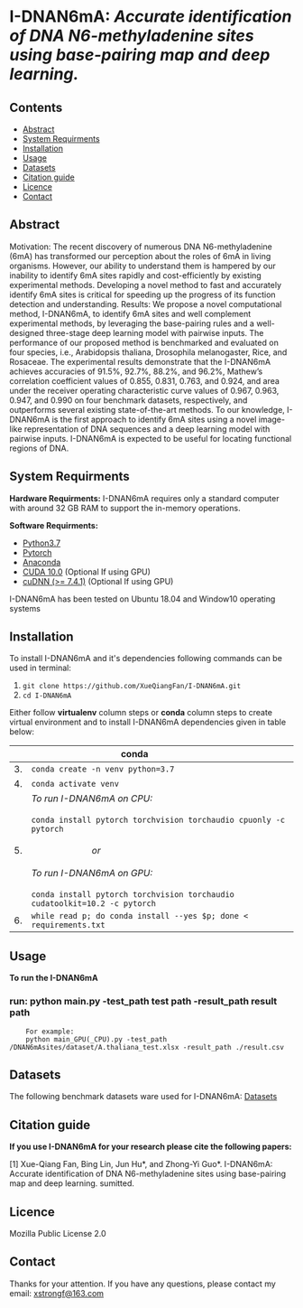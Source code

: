 I-DNAN6mA: *Accurate identification of DNA N6-methyladenine sites using base-pairing map and deep learning.*
====

Contents
----
  * [Abstract](#abstract)
  * [System Requirments](#system-requirments)
  * [Installation](#installation)
  * [Usage](#usage)
  * [Datasets](#datasets)
  * [Citation guide](#citation-guide)
  * [Licence](#licence)
  * [Contact](#contact)


Abstract
----
Motivation: The recent discovery of numerous DNA N6-methyladenine (6mA) has transformed our perception about the roles of 6mA in living organisms. However, our ability to understand them is hampered by our inability to identify 6mA sites rapidly and cost-efficiently by existing experimental methods. Developing a novel method to fast and accurately identify 6mA sites is critical for speeding up the progress of its function detection and understanding.
Results: We propose a novel computational method, I-DNAN6mA, to identify 6mA sites and well complement experimental methods, by leveraging the base-pairing rules and a well-designed three-stage deep learning model with pairwise inputs. The performance of our proposed method is benchmarked and evaluated on four species, i.e., Arabidopsis thaliana, Drosophila melanogaster, Rice, and Rosaceae. The experimental results demonstrate that the I-DNAN6mA achieves accuracies of 91.5%, 92.7%, 88.2%, and 96.2%, Mathew’s correlation coefficient values of 0.855, 0.831, 0.763, and 0.924, and area under the receiver operating characteristic curve values of 0.967, 0.963, 0.947, and 0.990 on four benchmark datasets, respectively, and outperforms several existing state-of-the-art methods. To our knowledge, I-DNAN6mA is the first approach to identify 6mA sites using a novel image-like representation of DNA sequences and a deep learning model with pairwise inputs. I-DNAN6mA is expected to be useful for locating functional regions of DNA. 

System Requirments
----

**Hardware Requirments:**
I-DNAN6mA requires only a standard computer with around 32 GB RAM to support the in-memory operations.

**Software Requirments:**
* [Python3.7](https://docs.python-guide.org/starting/install3/linux/)
* [Pytorch](https://pytorch.org/)
* [Anaconda](https://anaconda.org/anaconda/virtualenv)
* [CUDA 10.0](https://developer.nvidia.com/cuda-10.0-download-archive) (Optional If using GPU)
* [cuDNN (>= 7.4.1)](https://developer.nvidia.com/cudnn) (Optional If using GPU)

I-DNAN6mA has been tested on Ubuntu 18.04 and Window10 operating systems

Installation
----

To install I-DNAN6mA and it's dependencies following commands can be used in terminal:

1. `git clone https://github.com/XueQiangFan/I-DNAN6mA.git`
2. `cd I-DNAN6mA`

Either follow **virtualenv** column steps or **conda** column steps to create virtual environment and to install I-DNAN6mA dependencies given in table below:<br />

|  | &nbsp;&nbsp;&nbsp;&nbsp;&nbsp;&nbsp;&nbsp;&nbsp;&nbsp;&nbsp;&nbsp;&nbsp;&nbsp;&nbsp;&nbsp;&nbsp;&nbsp;&nbsp;&nbsp;&nbsp;&nbsp;&nbsp;&nbsp;&nbsp;&nbsp;&nbsp;&nbsp;&nbsp;&nbsp;&nbsp;&nbsp;&nbsp;&nbsp;&nbsp;&nbsp;&nbsp; conda |
| :- | :--- |
| 3. |  `conda create -n venv python=3.7` |
| 4. |  `conda activate venv` | 
| 5. |  *To run I-DNAN6mA on CPU:*<br /> <br /> `conda install pytorch torchvision torchaudio cpuonly -c pytorch` <br /> <br /> &nbsp;&nbsp;&nbsp;&nbsp;&nbsp;&nbsp;&nbsp;&nbsp;&nbsp;&nbsp;&nbsp;&nbsp;&nbsp;&nbsp;&nbsp;&nbsp;&nbsp;&nbsp;&nbsp;&nbsp;&nbsp;&nbsp;&nbsp;&nbsp; *or* <br /> <br />*To run I-DNAN6mA on GPU:*<br /> <br /> `conda install pytorch torchvision torchaudio cudatoolkit=10.2 -c pytorch` |
| 6. | `while read p; do conda install --yes $p; done < requirements.txt` | 

Usage
----

**To run the I-DNAN6mA**
### run: python main.py -test_path test path -result_path result path
~~~
    For example:
    python main_GPU(_CPU).py -test_path /DNAN6mAsites/dataset/A.thaliana_test.xlsx -result_path ./result.csv
~~~

Datasets
----

The following benchmark datasets ware used for I-DNAN6mA:
[Datasets](https://github.com/XueQiangFan/I-DNAN6mA/tree/main/Benchmark%20datasets)

Citation guide
----

**If you use I-DNAN6mA for your research please cite the following papers:**

[1] Xue-Qiang Fan, Bing Lin, Jun Hu*, and Zhong-Yi Guo*. I-DNAN6mA: Accurate identification of DNA N6-methyladenine sites using base-pairing map and deep learning. sumitted.

Licence
----
Mozilla Public License 2.0

Contact
----
Thanks for your attention. If you have any questions, please contact my email: xstrongf@163.com
